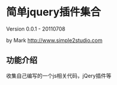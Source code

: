 
简单jquery插件集合
==================

Version 0.0.1 - 20110708

by Mark
<http://www.simple2studio.com>


功能介绍
------------
收集自己编写的一个js相关代码，jQery插件等
